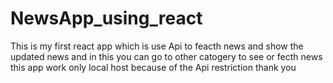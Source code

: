# NewsApp_using_react
This is my first react app which is use Api to feacth news and show the updated news and in this you can go to other catogery to see or fecth news this app work only local host because of the Api restriction   thank you
